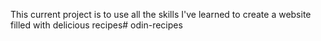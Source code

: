 This current project is to use all the skills I've learned to create a website filled with delicious recipes# odin-recipes
